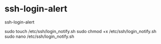 # ssh-login-alert
ssh-login-alert


sudo touch /etc/ssh/login_notify.sh
sudo chmod +x /etc/ssh/login_notify.sh
sudo nano /etc/ssh/login_notify.sh
